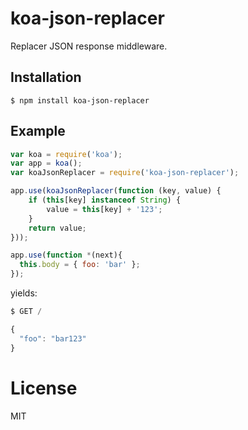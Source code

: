 # koa-json-replacer

  Replacer JSON response middleware.

## Installation

```
$ npm install koa-json-replacer
```

## Example

```js
var koa = require('koa');
var app = koa();
var koaJsonReplacer = require('koa-json-replacer');

app.use(koaJsonReplacer(function (key, value) {
	if (this[key] instanceof String) {
		value = this[key] + '123';
	}
	return value;
}));

app.use(function *(next){
  this.body = { foo: 'bar' };
});
```

  yields:

```js
$ GET /

{
  "foo": "bar123"
}
```

# License

  MIT

